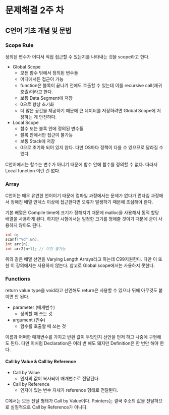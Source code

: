# 문제해결 2주 차

## C언어 기초 개념 및 문법

### Scope Rule

정의된 변수가 어디서 직접 접근할 수 있는지를 나타내는 것을 scope라고 한다.

- Global Scope
  - 모든 함수 밖에서 정의된 변수들
  - 어디에서든 접근이 가능
  - function은 블록이 끝나기 전에도 호출할 수 있는데 이를 recursive call(재귀 호출)이라고 한다.
  - 보통 Data Segment에 저장
  - 0으로 항상 초기화
  - 더 많은 공간을 제공하기 때문에 큰 데이터를 저장하려면 Global Scope에 저장하는 게 안전하다.
- Local Scope
  - 함수 또는 블록 안에 정의된 변수들
  - 블록 안에서만 접근이 불가능
  - 보통 Stack에 저장
  - 0으로 초기화 되어 있지 않다. 다만 OS마다 정책이 다를 수 있으므로 달라질 수 있다.

C언어에서는 함수는 변수가 아니기 때문에 함수 안에 함수를 정의할 수 없다. 따라서 Local function 이런 건 없다.

### Array

C언어는 매우 유연한 언어이기 때문에 컴파일 과정에서는 문제가 없다가 런타임 과정에서 정해진 배열 인덱스 이상에 접근한다면 오류가 발생하기 때문에 조심해야 한다.

기본 배열은 Compile time에 크기가 정해지기 때문에 malloc을 사용해서 동적 할당 배열을 사용하게 된다. 하지만 시험에서는 일정한 크기를 정해줄 것이기 때문에 굳이 사용하지 않아도 된다.

``` c
int n;
scanf("%d",&n);
int arr[n];
int arr2[n+1]; // 이건 불가능
```

위와 같은 배열 선언을 Varying Length Arrays라고 하는데 C99지원한다. 다만 이 또한 이 강의에서는 사용하지 않는다. 참고로 Global scope에서는 사용하지 못한다.

### Functions

return value type을 void라고 선언해도 return은 사용할 수 있으나 뒤에 아무것도 붙이면 안 된다.

- parameter (매개변수)
  - 정의할 때 쓰는 것
- argument (인수)
  - 함수를 호출할 때 쓰는 것

이름과 어떠한 매개변수를 가지고 반환 값이 무엇인지 선언을 먼저 하고 나중에 구현해도 된다. 다만 이처럼 Declaration은 여러 번 해도 돼지만 Definition은 한 번만 해야 한다.

#### Call by Value & Call by Reference

- Call by Value
  - 인자의 값이 복사되어 매개변수로 전달된다.
- Call by Reference
  - 인자에 있는 변수 자체가 reference 형태로 전달된다.

C에서는 모든 전달 형태가 Call by Value이다. Pointers는 결국 주소의 값을 전달하므로 실질적으로 Call by Reference가 아니다.
